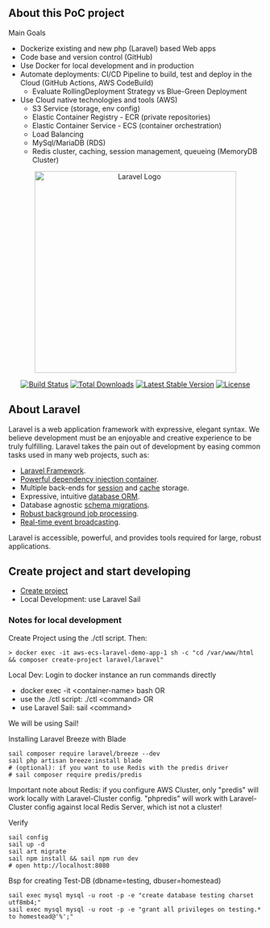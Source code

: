 ## About this PoC project
Main Goals
- Dockerize existing and new php (Laravel) based Web apps
- Code base and version control (GitHub)
- Use Docker for local development and in production
- Automate deployments: CI/CD Pipeline to build, test and deploy in the Cloud (GitHub Actions, AWS CodeBuild)
  - Evaluate RollingDeployment Strategy vs Blue-Green Deployment
- Use Cloud native technologies and tools (AWS)
  - S3 Service (storage, env config)
  - Elastic Container Registry - ECR (private repositories)
  - Elastic Container Service - ECS (container orchestration)
  - Load Balancing
  - MySql/MariaDB (RDS)
  - Redis cluster, caching, session management, queueing (MemoryDB Cluster)


<p align="center"><a href="https://laravel.com" target="_blank"><img src="https://raw.githubusercontent.com/laravel/art/master/logo-lockup/5%20SVG/2%20CMYK/1%20Full%20Color/laravel-logolockup-cmyk-red.svg" width="400" alt="Laravel Logo"></a></p>

<p align="center">
<a href="https://github.com/laravel/framework/actions"><img src="https://github.com/laravel/framework/workflows/tests/badge.svg" alt="Build Status"></a>
<a href="https://packagist.org/packages/laravel/framework"><img src="https://img.shields.io/packagist/dt/laravel/framework" alt="Total Downloads"></a>
<a href="https://packagist.org/packages/laravel/framework"><img src="https://img.shields.io/packagist/v/laravel/framework" alt="Latest Stable Version"></a>
<a href="https://packagist.org/packages/laravel/framework"><img src="https://img.shields.io/packagist/l/laravel/framework" alt="License"></a>
</p>

## About Laravel

Laravel is a web application framework with expressive, elegant syntax. We believe development must be an enjoyable and creative experience to be truly fulfilling. Laravel takes the pain out of development by easing common tasks used in many web projects, such as:

- [Laravel Framework](https://laravel.com/docs/routing).
- [Powerful dependency injection container](https://laravel.com/docs/container).
- Multiple back-ends for [session](https://laravel.com/docs/session) and [cache](https://laravel.com/docs/cache) storage.
- Expressive, intuitive [database ORM](https://laravel.com/docs/eloquent).
- Database agnostic [schema migrations](https://laravel.com/docs/migrations).
- [Robust background job processing](https://laravel.com/docs/queues).
- [Real-time event broadcasting](https://laravel.com/docs/broadcasting).

Laravel is accessible, powerful, and provides tools required for large, robust applications.


## Create project and start developing
- [Create project](https://bootcamp.laravel.com/blade/installation#installation-via-docker)
- Local Development: use Laravel Sail

### Notes for local development

Create Project using the ./ctl script. Then:

```
> docker exec -it aws-ecs-laravel-demo-app-1 sh -c "cd /var/www/html && composer create-project laravel/laravel"
```

Local Dev:
Login to docker instance an run commands directly
- docker exec -it <container-name\> bash OR
- use the ./ctl script: ./ctl <command\> OR
- use Laravel Sail: sail <command\>

We will be using Sail!

Installing Laravel Breeze with Blade

```
sail composer require laravel/breeze --dev
sail php artisan breeze:install blade
# (optional): if you want to use Redis with the predis driver
# sail composer require predis/predis
```

Important note about Redis: if you configure AWS Cluster, only "predis" will work locally with Laravel-Cluster config. "phpredis" will work with Laravel-Cluster config against local Redis Server, which ist not a cluster!


Verify

```
sail config
sail up -d
sail art migrate
sail npm install && sail npm run dev
# open http://localhost:8080
```

Bsp for creating Test-DB (dbname=testing, dbuser=homestead)

```
sail exec mysql mysql -u root -p -e "create database testing charset utf8mb4;"
sail exec mysql mysql -u root -p -e "grant all privileges on testing.* to homestead@'%';"
```
